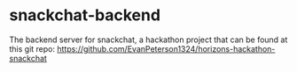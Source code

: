 # snackchat-backend
The backend server for snackchat, a hackathon project that can be
found at this git repo: https://github.com/EvanPeterson1324/horizons-hackathon-snackchat

